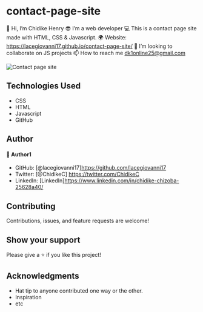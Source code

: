 # contact-page-site
👋 Hi, I’m Chidike Henry 
😎 I’m a web developer 
💻 This is a contact page site made with HTML, CSS & Javascript. 
🌍 Website:  https://lacegiovanni17.github.io/contact-page-site/
💞️ I’m looking to collaborate on JS projects 
📫 How to reach me dk1online25@gmail.com

![Contact page site](https://user-images.githubusercontent.com/30509335/188994140-b9d88376-5a0a-4ef9-93f1-2fa59c4285d7.PNG)


## Technologies Used
* CSS
* HTML
* Javascript
* GitHub

## Author

#### 👤 Author1
- GitHub: [@lacegiovanni17]https://github.com/lacegiovanni17
- Twitter: [@ChidikeC] https://twitter.com/ChidikeC
- LinkedIn: [LinkedIn]https://www.linkedin.com/in/chidike-chizoba-25628a40/

## Contributing 
Contributions, issues, and feature requests are welcome!

## Show your support
Please give a ⭐️ if you like this project! 

## Acknowledgments
- Hat tip to anyone contributed one way or the other.
- Inspiration
- etc
